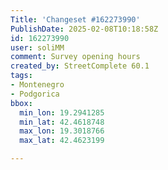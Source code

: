 ```yaml
---
Title: 'Changeset #162273990'
PublishDate: 2025-02-08T10:18:58Z
id: 162273990
user: soliMM
comment: Survey opening hours
created_by: StreetComplete 60.1
tags:
- Montenegro
- Podgorica
bbox:
  min_lon: 19.2941285
  min_lat: 42.4618748
  max_lon: 19.3018766
  max_lat: 42.4623199

---
```

